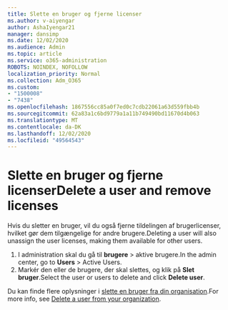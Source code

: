 ```yaml
---
title: Slette en bruger og fjerne licenser
ms.author: v-aiyengar
author: AshaIyengar21
manager: dansimp
ms.date: 12/02/2020
ms.audience: Admin
ms.topic: article
ms.service: o365-administration
ROBOTS: NOINDEX, NOFOLLOW
localization_priority: Normal
ms.collection: Adm_O365
ms.custom:
- "1500008"
- "7438"
ms.openlocfilehash: 1867556cc85a0f7ed0c7cdb22061a63d559fbb4b
ms.sourcegitcommit: 62a83a1c6bd9779a1a11b749490bd11670d4b063
ms.translationtype: MT
ms.contentlocale: da-DK
ms.lasthandoff: 12/02/2020
ms.locfileid: "49564543"
---
```

# <a name="delete-a-user-and-remove-licenses"></a><span data-ttu-id="1e77f-102">Slette en bruger og fjerne licenser</span><span class="sxs-lookup"><span data-stu-id="1e77f-102">Delete a user and remove licenses</span></span>

<span data-ttu-id="1e77f-103">Hvis du sletter en bruger, vil du også fjerne tildelingen af brugerlicenser, hvilket gør dem tilgængelige for andre brugere.</span><span class="sxs-lookup"><span data-stu-id="1e77f-103">Deleting a user will also unassign the user licenses, making them available for other users.</span></span> 
1. <span data-ttu-id="1e77f-104">I administration skal du gå til **brugere** > aktive brugere.</span><span class="sxs-lookup"><span data-stu-id="1e77f-104">In the admin center, go to **Users** > Active Users.</span></span>
1. <span data-ttu-id="1e77f-105">Markér den eller de brugere, der skal slettes, og klik på **Slet bruger**.</span><span class="sxs-lookup"><span data-stu-id="1e77f-105">Select the user or users to delete and click **Delete user**.</span></span>

<span data-ttu-id="1e77f-106">Du kan finde flere oplysninger i [slette en bruger fra din organisation](https://docs.microsoft.com/microsoft-365/admin/add-users/delete-a-user).</span><span class="sxs-lookup"><span data-stu-id="1e77f-106">For more info, see [Delete a user from your organization](https://docs.microsoft.com/microsoft-365/admin/add-users/delete-a-user).</span></span> 